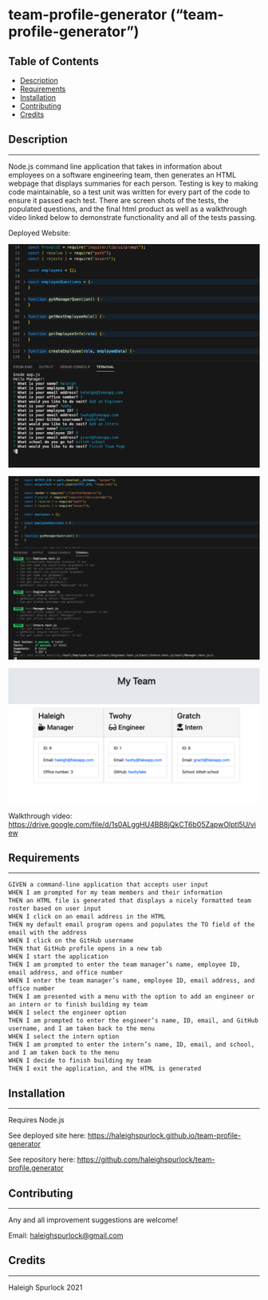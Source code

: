 # **team-profile-generator (“team-profile-generator”)**

## Table of Contents

* [Description](#description)
* [Requirements](#requirements)
* [Installation](#installation)
* [Contributing](#contributing)
* [Credits](#credits)

## Description
---
Node.js command line application that takes in information about employees on a software engineering team, then generates an HTML webpage that displays summaries for each person. Testing is key to making code maintainable, so a test unit was written for every part of the code to ensure it passed each test. There are screen shots of the tests, the populated questions, and the final html product as well as a walkthrough video linked below to demonstrate functionality and all of the tests passing.

Deployed Website: 

![team-profile-penerator](./assets/nodeappjs.png)

![Team-Profile-Generator](./assets/testjs.png)

![Team-Profile-Generator](./assets/teamjs.png)

Walkthrough video: https://drive.google.com/file/d/1s0ALggHU4BB8jQkCT6b05ZapwOlptl5U/view
## Requirements 
---
```
GIVEN a command-line application that accepts user input
WHEN I am prompted for my team members and their information
THEN an HTML file is generated that displays a nicely formatted team roster based on user input
WHEN I click on an email address in the HTML
THEN my default email program opens and populates the TO field of the email with the address
WHEN I click on the GitHub username
THEN that GitHub profile opens in a new tab
WHEN I start the application
THEN I am prompted to enter the team manager’s name, employee ID, email address, and office number
WHEN I enter the team manager’s name, employee ID, email address, and office number
THEN I am presented with a menu with the option to add an engineer or an intern or to finish building my team
WHEN I select the engineer option
THEN I am prompted to enter the engineer’s name, ID, email, and GitHub username, and I am taken back to the menu
WHEN I select the intern option
THEN I am prompted to enter the intern’s name, ID, email, and school, and I am taken back to the menu
WHEN I decide to finish building my team
THEN I exit the application, and the HTML is generated
```

## Installation
---
Requires Node.js

See deployed site here: https://haleighspurlock.github.io/team-profile-generator

See repository here: https://github.com/haleighspurlock/team-profile.generator
## Contributing
---

Any and all improvement suggestions are welcome! 

Email: haleighspurlock@gmail.com

## Credits
---
Haleigh Spurlock 2021